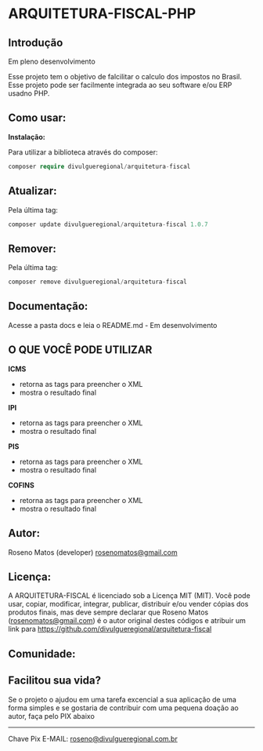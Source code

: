 # ARQUITETURA-FISCAL-PHP

## Introdução

Em pleno desenvolvimento<br>

Esse projeto tem o objetivo de falcilitar o calculo dos impostos no Brasil. Esse projeto pode ser facilmente integrada ao seu software e/ou ERP usadno PHP.

## Como usar:

<b>Instalação: </b>

Para utilizar a biblioteca através do composer:

```php
composer require divulgueregional/arquitetura-fiscal
```

## Atualizar:

Pela última tag: </b>

```php
composer update divulgueregional/arquitetura-fiscal 1.0.7
```

## Remover:

Pela última tag: </b>

```php
composer remove divulgueregional/arquitetura-fiscal
```

## Documentação:

Acesse a pasta docs e leia o README.md - Em desenvolvimento

## O QUE VOCÊ PODE UTILIZAR

<b>ICMS</b><br>

- retorna as tags para preencher o XML
- mostra o resultado final

<b>IPI</b><br>

- retorna as tags para preencher o XML
- mostra o resultado final

<b>PIS</b><br>

- retorna as tags para preencher o XML
- mostra o resultado final

<b>COFINS</b><br>

- retorna as tags para preencher o XML
- mostra o resultado final

## Autor:

Roseno Matos (developer) rosenomatos@gmail.com<br>

## Licença:

A ARQUITETURA-FISCAL é licenciado sob a Licença MIT (MIT). Você pode usar, copiar, modificar, integrar, publicar, distribuir e/ou vender cópias dos produtos finais, mas deve sempre declarar que Roseno Matos (rosenomatos@gmail.com) é o autor original destes códigos e atribuir um link para https://github.com/divulgueregional/arquitetura-fiscal

## Comunidade:

## Facilitou sua vida?

Se o projeto o ajudou em uma tarefa excencial a sua aplicação de uma forma simples e se gostaria de contribuir com uma pequena doação ao autor, faça pelo PIX abaixo<br><hr>

Chave Pix E-MAIL: roseno@divulgueregional.com.br
